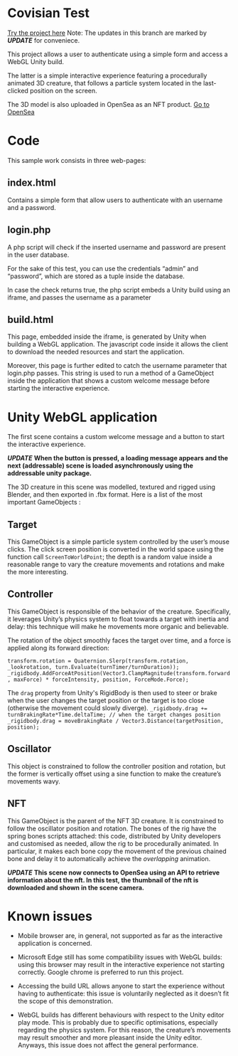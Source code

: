 ﻿# Covisian Test

[Try the project here](http://covisiantest.altervista.org/ ) 
Note: The updates in this branch are marked by ***UPDATE***  for conveniece.

This project allows a user to authenticate using a simple form and access a WebGL Unity build.

The latter is a simple interactive experience featuring a procedurally animated 3D creature, that follows a particle system located in the last-clicked position on the screen.

The 3D model is also uploaded in OpenSea as an NFT product.
[Go to OpenSea](https://opensea.io/assets/ethereum/0x495f947276749ce646f68ac8c248420045cb7b5e/107622308839406592901152126171654789632793357150076407710282738827484788162561) 

# Code

This sample work consists in three web-pages: 

## index.html

Contains a simple form that allow users to authenticate with an username and a password.

## login.php

A php script will check if the inserted username and password are present in the user database.

For the sake of this test, you can use the credentials “admin” and “password”, which are stored as a tuple inside the database.

In case the check returns true, the php script embeds a Unity build using an iframe, and passes the username as a parameter

## build.html

This page, embedded inside the iframe, is generated by Unity when building a WebGL application. The javascript code inside it allows the client to download the needed resources and start the application.

Moreover, this page is further edited to catch the username parameter that login.php passes. This string is used to run a method of a GameObject inside the application that shows a custom welcome message before starting the interactive experience. 


# Unity WebGL application 
The first scene contains a custom welcome message and a button to start the interactive experience.

***UPDATE*** 
**When the button is pressed, a loading message appears and the next (addressable) scene is loaded asynchronously using the addressable unity package.**

The 3D creature in this scene was modelled, textured and rigged using Blender, and then exported in .fbx format. Here is a list of the most important GameObjects :

## Target

This GameObject is a simple particle system controlled by the user’s mouse clicks. The click screen position is converted in the world space using the function call `ScreenToWorldPoint`; the depth is a random value inside a reasonable range to vary the creature movements and rotations and make the more interesting.

## Controller

This GameObject is responsible of the behavior of the creature. Specifically, it leverages Unity’s physics system to float towards a target with inertia and delay: this technique will make he movements more organic and believable.

The rotation of the object smoothly faces the target over time, and a force is applied along its forward direction:

  `transform.rotation = Quaternion.Slerp(transform.rotation, _lookrotation, turn.Evaluate(turnTimer/turnDuration)); _rigidbody.AddForceAtPosition(Vector3.ClampMagnitude(transform.forward, maxForce) * forceIntensity, position, ForceMode.Force);`

 The `drag` property from Unity's RigidBody is then used to steer or brake when the user changes the target position or the target is too close (otherwise the movement could slowly diverge).
`_rigidbody.drag += turnBrakingRate*Time.deltaTime; // when the target changes position`
`_rigidbody.drag = moveBrakingRate / Vector3.Distance(targetPosition, position);`

## Oscillator

This object is constrained to follow the controller position and rotation, but the former is vertically offset using a sine function to make the creature’s movements wavy.
## NFT

This GameObject is the parent of the NFT 3D creature. It is constrained to follow the oscillator position and rotation. The bones of the rig have the spring bones scripts attached: this code, distributed by Unity developers and customised as needed, allow the rig to be procedurally animated. In particular, it makes each bone copy the movement of the previous chained bone and delay it to automatically achieve the *overlapping* animation.

***UPDATE***
**This scene now connects to OpenSea using an API to retrieve information about the nft. In this test, the thumbnail of the nft is downloaded and shown in the scene camera.**

# Known issues
- Mobile browser are, in general, not supported as far as the interactive application is concerned.

- Microsoft Edge still has some compatibility issues with WebGL builds: using this browser may result in the interactive experience not starting correctly. Google chrome is preferred to run this project.

- Accessing the build URL allows anyone to start the experience without having to authenticate: this issue is voluntarily neglected as it doesn’t fit the scope of this demonstration.

- WebGL builds has different behaviours with respect to the Unity editor play mode. This is probably due to specific optimisations, especially regarding the physics system.
For this reason, the creature’s movements may result smoother and more pleasant inside the Unity editor. Anyways, this issue does not affect the general performance.

